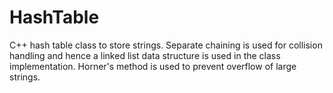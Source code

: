 # HashTable
C++ hash table class to store strings. Separate chaining is used for collision handling and hence a linked list data structure is used in the class implementation. Horner's method is used to prevent overflow of large strings.
